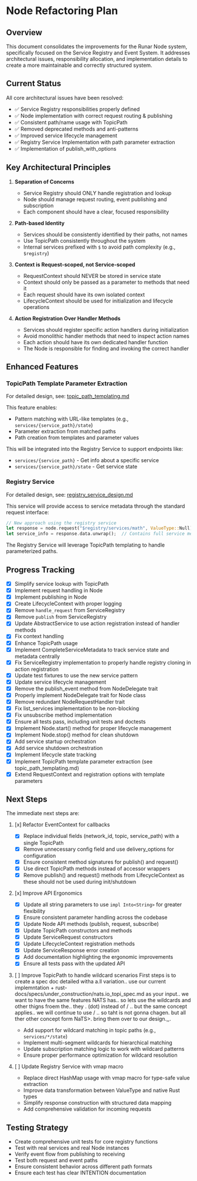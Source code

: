 # Node Refactoring Plan

## Overview
This document consolidates the improvements for the Runar Node system, specifically focused on the Service Registry and Event System. It addresses architectural issues, responsibility allocation, and implementation details to create a more maintainable and correctly structured system.

## Current Status

All core architectural issues have been resolved:
- ✅ Service Registry responsibilities properly defined
- ✅ Node implementation with correct request routing & publishing
- ✅ Consistent path/name usage with TopicPath
- ✅ Removed deprecated methods and anti-patterns
- ✅ Improved service lifecycle management
- ✅ Registry Service Implementation with path parameter extraction
- ✅ Implementation of publish_with_options

## Key Architectural Principles

1. **Separation of Concerns**
   - Service Registry should ONLY handle registration and lookup
   - Node should manage request routing, event publishing and subscription
   - Each component should have a clear, focused responsibility

2. **Path-based Identity**
   - Services should be consistently identified by their paths, not names
   - Use TopicPath consistently throughout the system
   - Internal services prefixed with `$` to avoid path complexity (e.g., `$registry`)

3. **Context is Request-scoped, not Service-scoped**
   - RequestContext should NEVER be stored in service state
   - Context should only be passed as a parameter to methods that need it
   - Each request should have its own isolated context
   - LifecycleContext should be used for initialization and lifecycle operations

4. **Action Registration Over Handler Methods**
   - Services should register specific action handlers during initialization
   - Avoid monolithic handler methods that need to inspect action names
   - Each action should have its own dedicated handler function
   - The Node is responsible for finding and invoking the correct handler

## Enhanced Features

### TopicPath Template Parameter Extraction

For detailed design, see: [topic_path_templating.md](./topic_path_templating.md)

This feature enables:
- Pattern matching with URL-like templates (e.g., `services/{service_path}/state`)
- Parameter extraction from matched paths
- Path creation from templates and parameter values

This will be integrated into the Registry Service to support endpoints like:
- `services/{service_path}` - Get info about a specific service
- `services/{service_path}/state` - Get service state

### Registry Service

For detailed design, see: [registry_service_design.md](./registry_service_design.md)

This service will provide access to service metadata through the standard request interface:

```rust
// New approach using the registry service
let response = node.request("$registry/services/math", ValueType::Null).await?;
let service_info = response.data.unwrap();  // Contains full service metadata including state
```

The Registry Service will leverage TopicPath templating to handle parameterized paths.

## Progress Tracking

- [x] Simplify service lookup with TopicPath
- [x] Implement request handling in Node
- [x] Implement publishing in Node
- [x] Create LifecycleContext with proper logging
- [x] Remove `handle_request` from ServiceRegistry
- [x] Remove `publish` from ServiceRegistry
- [x] Update AbstractService to use action registration instead of handler methods
- [x] Fix context handling
- [x] Enhance TopicPath usage
- [x] Implement CompleteServiceMetadata to track service state and metadata centrally
- [x] Fix ServiceRegistry implementation to properly handle registry cloning in action registration
- [x] Update test fixtures to use the new service pattern
- [x] Update service lifecycle management
- [x] Remove the publish_event method from NodeDelegate trait
- [x] Properly implement NodeDelegate trait for Node class
- [x] Remove redundant NodeRequestHandler trait
- [x] Fix list_services implementation to be non-blocking
- [x] Fix unsubscribe method implementation
- [x] Ensure all tests pass, including unit tests and doctests
- [x] Implement Node.start() method for proper lifecycle management
- [x] Implement Node.stop() method for clean shutdown
- [x] Add service startup orchestration
- [x] Add service shutdown orchestration
- [x] Implement lifecycle state tracking
- [x] Implement TopicPath template parameter extraction (see topic_path_templating.md)
- [x] Extend RequestContext and registration options with template parameters

## Next Steps

The immediate next steps are:

1. [x] Refactor EventContext for callbacks
   - [x] Replace individual fields (network_id, topic, service_path) with a single TopicPath
   - [x] Remove unnecessary config field and use delivery_options for configuration
   - [x] Ensure consistent method signatures for publish() and request()
   - [x] Use direct TopicPath methods instead of accessor wrappers
   - [x] Remove publish() and request() methods from LifecycleContext as these should not be used during init/shutdown

2. [x] Improve API Ergonomics
   - [x] Update all string parameters to use `impl Into<String>` for greater flexibility
   - [x] Ensure consistent parameter handling across the codebase
   - [x] Update Node API methods (publish, request, subscribe)
   - [x] Update TopicPath constructors and methods
   - [x] Update ServiceRequest constructors
   - [x] Update LifecycleContext registration methods
   - [x] Update ServiceResponse error creation
   - [x] Add documentation highlighting the ergonomic improvements
   - [x] Ensure all tests pass with the updated API

3. [ ] Improve TopicPath to handle wildcard scenarios
First steps is to create a spec doc detailed witha a.ll variation.. use our current implemntation + rust-docs/specs/under_construction/nats.io_topi_spec.md as your input.. we want to have the same features NATS has.. so lets use the wildcards and other thigns froem the.. they . (dot) instead of / .. but the same concept applies.. we will continue to use / .. so taht is not gonna chagen. but all ther other concept form NaTS>. bring them over to our design.,,.

   - Add support for wildcard matching in topic paths (e.g., `services/*/state`)
   - Implement multi-segment wildcards for hierarchical matching
   - Update subscription matching logic to work with wildcard patterns
   - Ensure proper performance optimization for wildcard resolution

4. [ ] Update Registry Service with vmap macro
   - Replace direct HashMap usage with vmap macro for type-safe value extraction
   - Improve data transformation between ValueType and native Rust types
   - Simplify response construction with structured data mapping
   - Add comprehensive validation for incoming requests

## Testing Strategy

- Create comprehensive unit tests for core registry functions
- Test with real services and real Node instances
- Verify event flow from publishing to receiving
- Test both request and event paths
- Ensure consistent behavior across different path formats
- Ensure each test has clear INTENTION documentation
